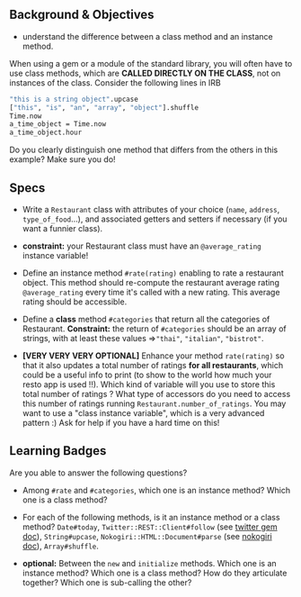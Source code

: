 ## Background & Objectives

- understand the difference between a class method and an instance method. 

When using a gem or a module of the standard library, you will often have to use class methods, which are **CALLED DIRECTLY ON THE CLASS**, not on instances of the class. Consider the following lines in IRB

```bash
"this is a string object".upcase
["this", "is", "an", "array", "object"].shuffle
Time.now
a_time_object = Time.now
a_time_object.hour
```

Do you clearly distinguish one method that differs from the others in this example? Make sure you do!


## Specs
- Write a `Restaurant` class with attributes of your choice (`name`, `address`, `type_of_food`...), and associated getters and setters if necessary (if you want a funnier class).
- **constraint:** your Restaurant class must have an `@average_rating` instance variable!
- Define an instance method `#rate(rating)` enabling to rate a restaurant object. This method should re-compute the restaurant average rating `@average_rating` every time it's called with a new rating. This average rating should be accessible. 

- Define a **class** method `#categories` that return all the categories of Restaurant. **Constraint:** the return of `#categories` should be an array of strings, with at least these values =>`"thai"`, `"italian"`, `"bistrot"`. 

- **[VERY VERY VERY OPTIONAL]** Enhance your method `rate(rating)` so that it also updates a total number of ratings **for all restaurants**, which could be a useful info to print (to show to the world how much your resto app is used !!). Which kind of variable will you use to store this total number of ratings ? What type of accessors do you need to access this number of ratings running `Restaurant.number_of_ratings`. You may want to use a "class instance variable", which is a very advanced pattern :) Ask for help if you have a hard time on this!

## Learning Badges

Are you able to answer the following questions?

- Among `#rate` and `#categories`, which one is an instance method? Which one is a class method?

- For each of the following methods, is it an instance method or a class method? `Date#today`, `Twitter::REST::Client#follow` (see [twitter gem doc](https://github.com/sferik/twitter)), `String#upcase`, `Nokogiri::HTML::Document#parse` (see [nokogiri doc](http://nokogiri.org/Nokogiri/HTML/Document.html)), `Array#shuffle`.

- **optional:** Between the `new` and `initialize` methods. Which one is an instance method? Which one is a class method? How do they articulate together? Which one is sub-calling the other?